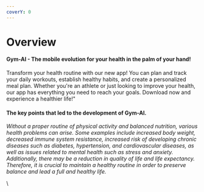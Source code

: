 ```yaml
---
coverY: 0
---
```


# Overview

#### Gym-AI - The mobile evolution for your health in the palm of your hand!

Transform your health routine with our new app! You can plan and track your daily workouts, establish healthy habits, and create a personalized meal plan. Whether you're an athlete or just looking to improve your health, our app has everything you need to reach your goals. Download now and experience a healthier life!"

#### The key points that led to the development of Gym-AI.

_Without a proper routine of physical activity and balanced nutrition, various health problems can arise. Some examples include increased body weight, decreased immune system resistance, increased risk of developing chronic diseases such as diabetes, hypertension, and cardiovascular diseases, as well as issues related to mental health such as stress and anxiety. Additionally, there may be a reduction in quality of life and life expectancy. Therefore, it is crucial to maintain a healthy routine in order to preserve balance and lead a full and healthy life._

\
